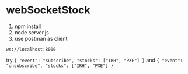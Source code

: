 # webSocketStock

1. npm install
2. node server.js
3. use postman as client

`ws://localhost:8000`

try
`{
  "event": "subscribe",
  "stocks": ["IRH", "PXE"]
}`
and
`{
  "event": "unsubscribe",
  "stocks": ["IRH", "PXE"]
}`
